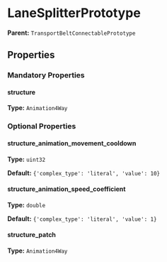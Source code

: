 # LaneSplitterPrototype



**Parent:** `TransportBeltConnectablePrototype`

## Properties

### Mandatory Properties

#### structure

**Type:** `Animation4Way`



### Optional Properties

#### structure_animation_movement_cooldown

**Type:** `uint32`



**Default:** `{'complex_type': 'literal', 'value': 10}`

#### structure_animation_speed_coefficient

**Type:** `double`



**Default:** `{'complex_type': 'literal', 'value': 1}`

#### structure_patch

**Type:** `Animation4Way`



